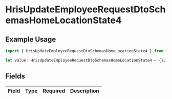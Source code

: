 # HrisUpdateEmployeeRequestDtoSchemasHomeLocationState4

## Example Usage

```typescript
import { HrisUpdateEmployeeRequestDtoSchemasHomeLocationState4 } from "@stackone/stackone-client-ts/sdk/models/shared";

let value: HrisUpdateEmployeeRequestDtoSchemasHomeLocationState4 = {};
```

## Fields

| Field       | Type        | Required    | Description |
| ----------- | ----------- | ----------- | ----------- |